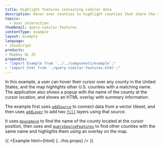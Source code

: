 ```yaml
---
title: Highlight features containing similar data
description: Hover over counties to highlight counties that share the same name.
topics:
  - User interaction
thumbnail: query-similar-features
contentType: example
layout: example
language:
- JavaScript
products:
- Mapbox GL JS
prependJs:
- "import Example from '../../components/example';"
- "import html from './query-similar-features.html';"
---
```


In this example, a user can hover their cursor over any county in the United States, and the map highlights other U.S. counties with a matching name. The application also shows a popup with the name of the county at the cursor location, and shows an HTML overlay with summary information.

The example first uses [`addSource`](/mapbox-gl-js/api/map/#map#addsource) to connect data from a vector tileset, and then uses [`addLayer`](/mapbox-gl-js/api/map/#map#addlayer) to add two [`fill`](/mapbox-gl-js/style-spec/layers/#fill) layers using that source.

It uses [`mousemove`](/mapbox-gl-js/api/map/#map.event:mousemove) to find the name of the county located at the cursor position, then uses and [`querySourceFeatures`](/mapbox-gl-js/api/map/#map#querysourcefeatures) to find other counties with the same name and highlights them using an overlay on the map.

{{ <Example html={html} {...this.props} /> }}
